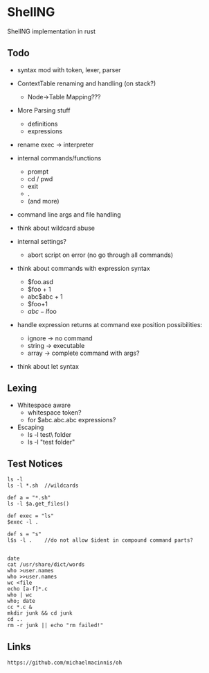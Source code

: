 # ShellNG

ShellNG implementation in rust


## Todo
* syntax mod with token, lexer, parser
* ContextTable renaming and handling (on stack?)
	- Node->Table Mapping???
* More Parsing stuff
	- definitions
	- expressions
* rename exec -> interpreter
* internal commands/functions
	- prompt
	- cd / pwd
	- exit
	- .
	- (and more)

* command line args and file handling
* think about wildcard abuse
* internal settings?
	- abort script on error (no go through all commands)
* think about commands with expression syntax
	- $foo.asd 
	- $foo + 1
	- abc$abc + 1
	- $foo+1
	- $abc -l$foo
* handle expression returns at command exe position possibilities:
	- ignore -> no command
	- string -> executable
	- array -> complete command with args? 
* think about let syntax


## Lexing
* Whitespace aware 
	- whitespace token?
	- for $abc.abc.abc expressions?
* Escaping
	- ls -l test\ folder
	- ls -l "test folder"
	 

## Test Notices
	ls -l
	ls -l *.sh 	//wildcards
	
	def a = "*.sh"
	ls -l $a.get_files()
	
	def exec = "ls"
	$exec -l .
	
	def s = "s"
	l$s -l .	//do not allow $ident in compound command parts?
	
	
	date
	cat /usr/share/dict/words
	who >user.names
	who >>user.names
	wc <file
	echo [a-f]*.c
	who | wc
	who; date
	cc *.c &
	mkdir junk && cd junk
	cd ..
	rm -r junk || echo "rm failed!"
	
## Links
	https://github.com/michaelmacinnis/oh
	
